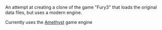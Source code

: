 An attempt at creating a clone of the game "Fury3" that loads the original data files, but uses a modern engine.

Currently uses the [Amethyst](https://github.com/amethyst/amethyst) game engine